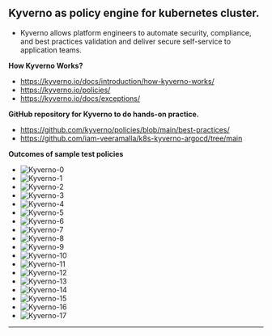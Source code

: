 ## Kyverno as policy engine for kubernetes cluster.

- Kyverno allows platform engineers to automate security, compliance, and best practices validation and deliver secure self-service to application teams.

**How Kyverno Works?**
- https://kyverno.io/docs/introduction/how-kyverno-works/
- https://kyverno.io/policies/
- https://kyverno.io/docs/exceptions/

**GitHub repository for Kyverno to do hands-on practice.**
- https://github.com/kyverno/policies/blob/main/best-practices/
- https://github.com/iam-veeramalla/k8s-kyverno-argocd/tree/main

**Outcomes of sample test policies**

- ![Kyverno-0](../images/Kyverno-0.PNG)
- ![Kyverno-1](../images/Kyverno-1.PNG)
- ![Kyverno-2](../images/Kyverno-2.PNG)
- ![Kyverno-3](../images/Kyverno-3.PNG)
- ![Kyverno-4](../images/Kyverno-4.PNG)
- ![Kyverno-5](../images/Kyverno-5.PNG)
- ![Kyverno-6](../images/Kyverno-6.PNG)
- ![Kyverno-7](../images/Kyverno-7.PNG)
- ![Kyverno-8](../images/Kyverno-8.PNG)
- ![Kyverno-9](../images/Kyverno-9.PNG)
- ![Kyverno-10](../images/Kyverno-10.PNG)
- ![Kyverno-11](../images/Kyverno-11.PNG)
- ![Kyverno-12](../images/Kyverno-12.PNG)
- ![Kyverno-13](../images/Kyverno-13.PNG)
- ![Kyverno-14](../images/Kyverno-14.PNG)
- ![Kyverno-15](../images/Kyverno-15.PNG)
- ![Kyverno-16](../images/Kyverno-16.PNG)
- ![Kyverno-17](../images/Kyverno-17.PNG)

---